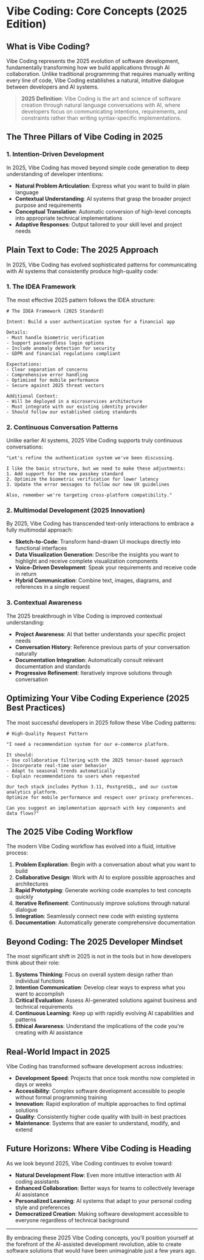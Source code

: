 # Vibe Coding: Core Concepts (2025 Edition)

## What is Vibe Coding?

Vibe Coding represents the 2025 evolution of software development, fundamentally transforming how we build applications through AI collaboration. Unlike traditional programming that requires manually writing every line of code, Vibe Coding establishes a natural, intuitive dialogue between developers and AI systems.

> **2025 Definition**: Vibe Coding is the art and science of software creation through natural language conversations with AI, where developers focus on communicating intentions, requirements, and constraints rather than writing syntax-specific implementations.

## The Three Pillars of Vibe Coding in 2025

### 1. Intention-Driven Development

In 2025, Vibe Coding has moved beyond simple code generation to deep understanding of developer intentions:

- **Natural Problem Articulation**: Express what you want to build in plain language
- **Contextual Understanding**: AI systems that grasp the broader project purpose and requirements
- **Conceptual Translation**: Automatic conversion of high-level concepts into appropriate technical implementations
- **Adaptive Responses**: Output tailored to your skill level and project needs

## Plain Text to Code: The 2025 Approach

In 2025, Vibe Coding has evolved sophisticated patterns for communicating with AI systems that consistently produce high-quality code:

### 1. The IDEA Framework

The most effective 2025 pattern follows the IDEA structure:

```
# The IDEA Framework (2025 Standard)

Intent: Build a user authentication system for a financial app

Details:
- Must handle biometric verification
- Support passwordless login options
- Include anomaly detection for security
- GDPR and financial regulations compliant

Expectations:
- Clear separation of concerns
- Comprehensive error handling
- Optimized for mobile performance
- Secure against 2025 threat vectors

Additional Context:
- Will be deployed in a microservices architecture
- Must integrate with our existing identity provider
- Should follow our established coding standards
```

### 2. Continuous Conversation Patterns

Unlike earlier AI systems, 2025 Vibe Coding supports truly continuous conversations:

```
"Let's refine the authentication system we've been discussing.

I like the basic structure, but we need to make these adjustments:
1. Add support for the new passkey standard
2. Optimize the biometric verification for lower latency
3. Update the error messages to follow our new UX guidelines

Also, remember we're targeting cross-platform compatibility."
```

### 2. Multimodal Development (2025 Innovation)

By 2025, Vibe Coding has transcended text-only interactions to embrace a fully multimodal approach:

- **Sketch-to-Code**: Transform hand-drawn UI mockups directly into functional interfaces
- **Data Visualization Generation**: Describe the insights you want to highlight and receive complete visualization components
- **Voice-Driven Development**: Speak your requirements and receive code in return
- **Hybrid Communication**: Combine text, images, diagrams, and references in a single request

### 3. Contextual Awareness

The 2025 breakthrough in Vibe Coding is improved contextual understanding:

- **Project Awareness**: AI that better understands your specific project needs
- **Conversation History**: Reference previous parts of your conversation naturally
- **Documentation Integration**: Automatically consult relevant documentation and standards
- **Progressive Refinement**: Iteratively improve solutions through conversation

## Optimizing Your Vibe Coding Experience (2025 Best Practices)

The most successful developers in 2025 follow these Vibe Coding patterns:

```
# High-Quality Request Pattern

"I need a recommendation system for our e-commerce platform.

It should:
- Use collaborative filtering with the 2025 tensor-based approach
- Incorporate real-time user behavior
- Adapt to seasonal trends automatically
- Explain recommendations to users when requested

Our tech stack includes Python 3.11, PostgreSQL, and our custom analytics platform. 
Optimize for mobile performance and respect user privacy preferences.

Can you suggest an implementation approach with key components and data flows?"
```

## The 2025 Vibe Coding Workflow

The modern Vibe Coding workflow has evolved into a fluid, intuitive process:

1. **Problem Exploration**: Begin with a conversation about what you want to build
2. **Collaborative Design**: Work with AI to explore possible approaches and architectures
3. **Rapid Prototyping**: Generate working code examples to test concepts quickly
4. **Iterative Refinement**: Continuously improve solutions through natural dialogue
5. **Integration**: Seamlessly connect new code with existing systems
6. **Documentation**: Automatically generate comprehensive documentation

## Beyond Coding: The 2025 Developer Mindset

The most significant shift in 2025 is not in the tools but in how developers think about their role:

1. **Systems Thinking**: Focus on overall system design rather than individual functions
2. **Intention Communication**: Develop clear ways to express what you want to accomplish
3. **Critical Evaluation**: Assess AI-generated solutions against business and technical requirements
4. **Continuous Learning**: Keep up with rapidly evolving AI capabilities and patterns
5. **Ethical Awareness**: Understand the implications of the code you're creating with AI assistance

## Real-World Impact in 2025

Vibe Coding has transformed software development across industries:

- **Development Speed**: Projects that once took months now completed in days or weeks
- **Accessibility**: Complex software development accessible to people without formal programming training
- **Innovation**: Rapid exploration of multiple approaches to find optimal solutions
- **Quality**: Consistently higher code quality with built-in best practices
- **Maintenance**: Systems that are easier to understand, modify, and extend

## Future Horizons: Where Vibe Coding is Heading

As we look beyond 2025, Vibe Coding continues to evolve toward:

- **Natural Development Flow**: Even more intuitive interaction with AI coding assistants
- **Enhanced Collaboration**: Better ways for teams to collectively leverage AI assistance
- **Personalized Learning**: AI systems that adapt to your personal coding style and preferences
- **Democratized Creation**: Making software development accessible to everyone regardless of technical background

---

By embracing these 2025 Vibe Coding concepts, you'll position yourself at the forefront of the AI-assisted development revolution, able to create software solutions that would have been unimaginable just a few years ago.
